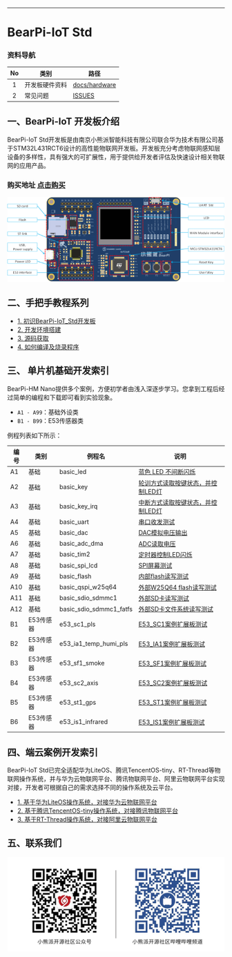 
---
# BearPi-IoT Std
### 资料导航
| No | 类别 | 路径  |
| :----: | ---- |  ------------------------------------------------------------ |
| 1    | 开发板硬件资料 | [docs/hardware](/docs/hardware) |
| 2    | 常见问题 | [ISSUES](https://gitee.com/bearpi/bearpi-iot_std/issues) |



## 一、BearPi-IoT  开发板介绍

BearPi-IoT Std开发板是由南京小熊派智能科技有限公司联合华为技术有限公司基于STM32L431RCT6设计的高性能物联网开发板。开发板充分考虑物联网感知层设备的多样性，具有强大的可扩展性，用于提供给开发者评估及快速设计相关物联网的应用产品。

### 购买地址 [点击购买](https://item.taobao.com/item.htm?id=608002911209)

![](docs/figures/bearpi_iot_std_info.png)



## 二、手把手教程系列


- [1. 初识BearPi-IoT_Std开发板](docs/device-dev/初识BearPi-IoT_Std开发板.md)
- [2. 开发环境搭建](docs/device-dev/开发环境搭建.md)
- [3. 源码获取](docs/device-dev/源码获取.md)
- [4. 如何编译及烧录程序](docs/device-dev/编译代码及烧录.md)



## 三、 单片机基础开发索引
BearPi-HM Nano提供多个案例，方便初学者由浅入深逐步学习。您拿到工程后经过简单的编程和下载即可看到实验现象。

* `A1 - A99`：基础外设类
* `B1 - B99`：E53传感器类

例程列表如下所示：

| 编号 | 类别   | 例程名           | 说明                                                         |
| ---- | ------ | ---------------- | ------------------------------------------------------------ |
| A1   | 基础   | basic_led        |   [蓝色 LED 不间断闪烁](/applications/A1_basic_led)  |
| A2   | 基础   | basic_key            |  [轮训方式读取按键状态，并控制LED灯](/applications/A2_basic_key)|
| A3   | 基础   | basic_key_irq            |   [中断方式读取按键状态，并控制LED灯](/applications/A3_basic_key_irq )|
| A4   | 基础   | basic_uart            |   [串口收发测试](/applications/A4_basic_uart)|
| A5   | 基础   | basic_dac             |   [DAC模拟电压输出](/applications/A5_basic_dac)|
| A6   | 基础   | basic_adc_dma           |    [ADC读取电压](/applications/A6_basic_adc_dma)|
| A7   | 基础   | basic_tim2        |   [定时器控制LED闪烁](/applications/A7_basic_tim2)|
| A8   | 基础   | basic_spi_lcd           |  [SPI屏幕测试](/applications/A8_basic_spi_lcd)|
| A9   | 基础   | basic_flash          |   [内部flash读写测试](/applications/A9_basic_flash)|
| A10   | 基础   | basic_qspi_w25q64          |   [外部W25Q64 flash读写测试](/applications/A10_basic_qspi_w25q64)|
| A11   | 基础   | basic_sdio_sdmmc1       |   [外部SD卡读写测试](/applications/A11_basic_sdio_sdmmc1)|
| A12   | 基础   | basic_sdio_sdmmc1_fatfs       |  [外部SD卡文件系统读写测试](/applications/A12_basic_sdio_sdmmc1_fatfs)|
| B1   | E53传感器   | e53_sc1_pls               | [E53_SC1案例扩展板测试](/applications/B1_e53_sc1_pls)|
| B2   | E53传感器   | e53_ia1_temp_humi_pls     | [E53_IA1案例扩展板测试](/applications/B2_e53_ia1_temp_humi_pls)|
| B3   | E53传感器   | e53_sf1_smoke             | [E53_SF1案例扩展板测试](/applications/B3_e53_sf1_smoke)|
| B4   | E53传感器   | e53_sc2_axis              | [E53_SC2案例扩展板测试](/applications/B4_e53_sc2_axis)|
| B5   | E53传感器   | e53_st1_gps               | [E53_ST1案例扩展板测试](/applications/B5_e53_st1_gps)|
| B6   | E53传感器   | e53_is1_infrared          | [E53_IS1案例扩展板测试](/applications/B6_e53_is1_infrared)|

## 四、端云案例开发索引

BearPi-IoT Std已完全适配华为LiteOS、腾讯TencentOS-tiny、RT-Thread等物联网操作系统，并与华为云物联网平台、腾讯物联网平台、阿里云物联网平台实现对接，开发者可根据自己的需求选择不同的操作系统及云平台。

- [1. 基于华为LiteOS操作系统，对接华为云物联网平台](https://gitee.com/bearpi/bearpi-iot_std_liteos)
- [2. 基于腾讯TencentOS-tiny操作系统，对接腾讯物联网平台](https://gitee.com/bearpi/bearpi-iot_std_tencentos-tiny)
- [3. 基于RT-Thread操作系统，对接阿里云物联网平台](https://gitee.com/bearpi/bearpi-iot_std_rt-thread)

## 五、联系我们

![](docs/figures/bearpi_club_wechat.jpg)


